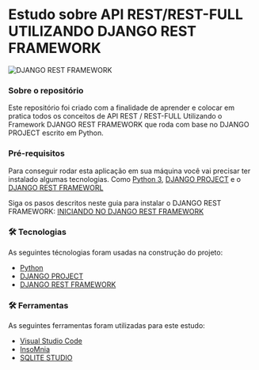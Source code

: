 # Estudo sobre API REST/REST-FULL UTILIZANDO DJANGO REST FRAMEWORK

<img src = "https://stacksecrets.com/wp-content/uploads/2020/05/logo-min.png" alt = "DJANGO REST FRAMEWORK"/>

### Sobre o repositório

Este repositório foi criado com a finalidade de aprender e colocar em pratica todos os conceitos de API REST / REST-FULL Utilizando
o Framework DJANGO REST FRAMEWORK que roda com base no DJANGO PROJECT escrito em Python.

### Pré-requisitos

Para conseguir rodar esta aplicação em sua máquina você vai precisar ter instalado algumas tecnologias.
Como [Python 3](https://www.python.org/downloads/), [DJANGO PROJECT](https://www.djangoproject.com/start/) e o [DJANGO REST FRAMEWORL](https://www.django-rest-framework.org/)

Siga os pasos descritos neste guia para instalar o DJANGO REST FRAMEWORK:
[INICIANDO NO DJANGO REST FRAMEWORK](https://www.django-rest-framework.org/#quickstart)


### 🛠 Tecnologias

As seguintes técnologias foram usadas na construção do projeto:

- [Python](https://www.python.org/)
- [DJANGO PROJECT](https://www.djangoproject.com/)
- [DJANGO REST FRAMEWORK](https://www.django-rest-framework.org/)

### 🛠 Ferramentas

As seguintes ferramentas foram utilizadas para este estudo:

- [Visual Studio Code](https://code.visualstudio.com/)
- [InsoMnia](https://insomnia.rest/download/)
- [SQLITE STUDIO](https://sqlitestudio.pl/)

